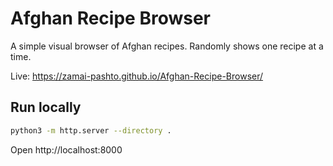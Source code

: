 # Afghan Recipe Browser

A simple visual browser of Afghan recipes. Randomly shows one recipe at a time.

Live: https://zamai-pashto.github.io/Afghan-Recipe-Browser/

## Run locally

```bash
python3 -m http.server --directory .
```

Open http://localhost:8000
